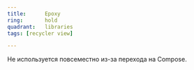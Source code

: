 ```yaml
---
title:      Epoxy
ring:       hold
quadrant:   libraries
tags: [recycler view]

---
```


Не используется повсеместно из-за перехода на Compose.
